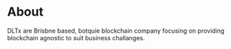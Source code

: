 # About

DLTx are Brisbne based, botquie blockchain company focusing on providing blockchain agnostic to suit business challanges.  
